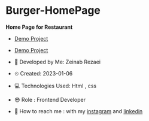 # Burger-HomePage
**Home Page for Restaurant**

- [Demo Project](https://user-images.githubusercontent.com/121185931/211090260-6fcd59bb-7dd7-4d65-9025-0b9fd15d5151.mp4)

- [Demo Project](https://zeinab-rezaei-web.github.io/Burger-HomePage)

- 👩 Developed by Me: Zeinab Rezaei

- ⏲ Created: 2023-01-06

- 💻 Technologies Used: Html , css 

- 😎 Role : Frontend Developer

- 🔗 How to reach me : with my [instagram](https://www.instagram.com/zeinab.rezaei.web) and [linkedin](https://www.linkedin.com/in/zeinab-rezaei-web)
